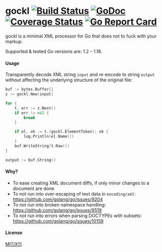 gockl [![Build Status](https://secure.travis-ci.org/roblillack/gockl.png?branch=master)](http://travis-ci.org/roblillack/gockl)
[![GoDoc](http://godoc.org/github.com/roblillack/gockl?status.png)](http://godoc.org/github.com/roblillack/gockl)
[![Coverage Status](https://coveralls.io/repos/github/roblillack/gockl/badge.svg)](https://coveralls.io/github/roblillack/gockl)
[![Go Report Card](https://goreportcard.com/badge/github.com/roblillack/gockl)](https://goreportcard.com/report/github.com/roblillack/gockl)
=======

gockl is a minimal XML processor for Go that does not to fuck with your markup.

Supported & tested Go versions are: 1.2 – 1.18.

#### Usage

Transparently decode XML string `input` and re-encode to string `output` without affecting
the underlying structure of the original file:

```go
buf := bytes.Buffer{}
z := gockl.New(input)

for {
	t, err := z.Next()
	if err != nil {
		break
	}

	if el, ok := t.(gockl.ElementToken); ok {
		log.Println(el.Name())
	}
	buf.WriteString(t.Raw())
}

output := buf.String()
```

#### Why?

- To ease creating XML document diffs, if only minor changes to a document are done
- To not run into over-escaping of text data in `encoding/xml`: https://github.com/golang/go/issues/9204
- To not run into broken namespace handling: https://github.com/golang/go/issues/9519
- To not run into errors when parsing DOCTYPEs with subsets: https://github.com/golang/go/issues/10158

#### License

[MIT/X11](https://github.com/roblillack/gockl/blob/master/LICENSE.txt).
